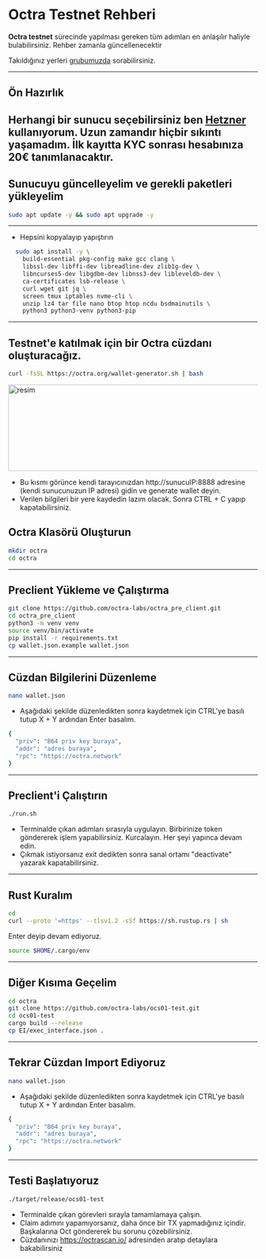 # Octra Testnet Rehberi

**Octra testnet** sürecinde yapılması gereken tüm adımları en anlaşılır haliyle bulabilirsiniz. Rehber zamanla güncellenecektir

Takıldığınız yerleri [grubumuzda](https://t.me/GoldenZoneWeb3) sorabilirsiniz.

---

## Ön Hazırlık

Herhangi bir sunucu seçebilirsiniz ben [Hetzner](https://hetzner.cloud/?ref=5p4lj5PZKsew) kullanıyorum. Uzun zamandır hiçbir sıkıntı yaşamadım. İlk kayıtta KYC sonrası hesabınıza  20€ tanımlanacaktır.
---

## Sunucuyu güncelleyelim ve gerekli paketleri yükleyelim

```bash
sudo apt update -y && sudo apt upgrade -y
```
---

- Hepsini kopyalayıp yapıştırın

```bash
  sudo apt install -y \
    build-essential pkg-config make gcc clang \
    libssl-dev libffi-dev libreadline-dev zlib1g-dev \
    libncurses5-dev libgdbm-dev libnss3-dev libleveldb-dev \
    ca-certificates lsb-release \
    curl wget git jq \
    screen tmux iptables nvme-cli \
    unzip lz4 tar file nano btop htop ncdu bsdmainutils \
    python3 python3-venv python3-pip
```
---

## Testnet'e katılmak için bir **Octra cüzdanı** oluşturacağız.

```bash
curl -fsSL https://octra.org/wallet-generator.sh | bash
```
<img width="922" height="174" alt="resim" src="https://github.com/user-attachments/assets/6d991066-04d5-4d69-aa37-206adf7bc606" />

- Bu kısmı görünce kendi tarayıcınızdan http://sunucuIP:8888 adresine (kendi sunucunuzun IP adresi) gidin ve generate wallet deyin.
- Verilen bilgileri bir yere kaydedin lazım olacak. Sonra CTRL + C yapıp kapatabilirsiniz.

## Octra Klasörü Oluşturun

```bash
mkdir octra
cd octra
```
---

## Preclient Yükleme ve Çalıştırma

```bash
git clone https://github.com/octra-labs/octra_pre_client.git
cd octra_pre_client
python3 -m venv venv
source venv/bin/activate
pip install -r requirements.txt
cp wallet.json.example wallet.json
```
---

## Cüzdan Bilgilerini Düzenleme

```bash
nano wallet.json
```
- Aşağıdaki şekilde düzenledikten sonra kaydetmek için CTRL'ye basılı tutup X + Y ardından Enter basalım.

```bash
{
  "priv": "B64 priv key buraya",
  "addr": "adres buraya",
  "rpc": "https://octra.network"
}
```
---

## Preclient'i Çalıştırın

```bash
./run.sh
```
- Terminalde çıkan adımları sırasıyla uygulayın. Birbirinize token göndererek işlem yapabilirsiniz. Kurcalayın. Her şeyi yapınca devam edin.
- Çıkmak istiyorsanız exit dedikten sonra sanal ortamı "deactivate" yazarak kapatabilirsiniz.

---

## Rust Kuralım

```bash
cd
curl --proto '=https' --tlsv1.2 -sSf https://sh.rustup.rs | sh
```
Enter deyip devam ediyoruz.

```bash
source $HOME/.cargo/env
```
---

## Diğer Kısıma Geçelim

```bash
cd octra
git clone https://github.com/octra-labs/ocs01-test.git
cd ocs01-test
cargo build --release
cp EI/exec_interface.json .
```
---

## Tekrar Cüzdan Import Ediyoruz

```bash
nano wallet.json
```
- Aşağıdaki şekilde düzenledikten sonra kaydetmek için CTRL'ye basılı tutup X + Y ardından Enter basalım.

```bash
{
  "priv": "B64 priv key buraya",
  "addr": "adres buraya",
  "rpc": "https://octra.network"
}
```
---

## Testi Başlatıyoruz

```bash
./target/release/ocs01-test
```

- Terminalde çıkan görevleri sırayla tamamlamaya çalışın.
- Claim adımını yapamıyorsanız, daha önce bir TX yapmadığınız içindir. Başkalarına Oct göndererek bu sorunu çözebilirsiniz.
- Cüzdanınızı https://octrascan.io/ adresinden aratıp detaylara bakabilirsiniz
